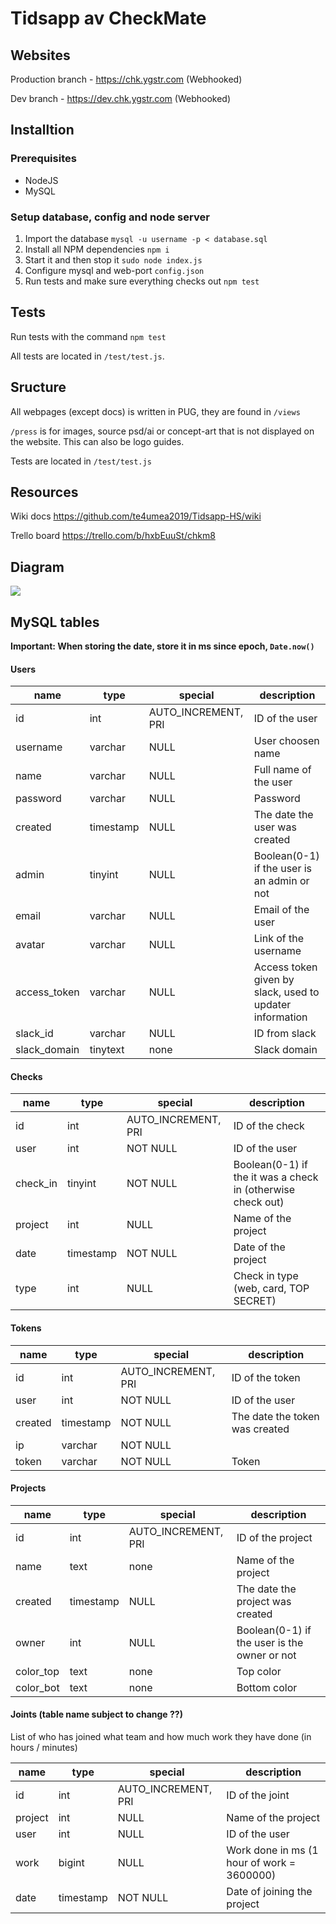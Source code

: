 # Tidsapp av CheckMate

## Websites

Production branch - https://chk.ygstr.com (Webhooked)

Dev branch - https://dev.chk.ygstr.com (Webhooked)

## Installtion

### Prerequisites

* NodeJS
* MySQL

### Setup database, config and node server

1. Import the database `mysql -u username -p < database.sql`
2. Install all NPM dependencies `npm i`
3. Start it and then stop it `sudo node index.js`
4. Configure mysql and web-port `config.json`
5. Run tests and make sure everything checks out ```npm test```

## Tests

Run tests with the command ```npm test```

All tests are located in ```/test/test.js```.

## Sructure

All webpages (except docs) is written in PUG, they are found in ```/views```

```/press``` is for images, source psd/ai or concept-art that is not displayed on the website. This can also be logo guides. 

Tests are located in ```/test/test.js```


## Resources

Wiki docs https://github.com/te4umea2019/Tidsapp-HS/wiki

Trello board https://trello.com/b/hxbEuuSt/chkm8

## Diagram
![](press/diagram.png)


## MySQL tables

**Important: When storing the date, store it in ms since epoch, ```Date.now()```**

#### Users
name | type | special | description
--- | --- | --- | ---
id | int | AUTO_INCREMENT, PRI | ID of the user
username | varchar | NULL | User choosen name
name | varchar | NULL | Full name of the user
password | varchar | NULL | Password
created | timestamp | NULL | The date the user was created
admin | tinyint | NULL | Boolean(0-1) if the user is an admin or not
email | varchar | NULL | Email of the user
avatar | varchar | NULL | Link of the username
access_token | varchar | NULL | Access token given by slack, used to updater information
slack_id | varchar | NULL | ID from slack
slack_domain | tinytext | none | Slack domain

#### Checks
name | type | special | description
--- | --- | --- | ---
id | int | AUTO_INCREMENT, PRI | ID of the check
user | int | NOT NULL | ID of the user
check_in | tinyint | NOT NULL | Boolean(0-1) if the it was a check in (otherwise check out)
project | int | NULL | Name of the project
date | timestamp | NOT NULL | Date of the project
type | int | NULL | Check in type (web, card, TOP SECRET)

#### Tokens

name | type | special | description
--- | --- | --- | ---
id | int | AUTO_INCREMENT, PRI | ID of the token
user | int | NOT NULL | ID of the user
created | timestamp | NOT NULL | The date the token was created
ip | varchar | NOT NULL 
token | varchar | NOT NULL | Token

#### Projects

name | type | special | description
--- | --- | --- | ---
id | int | AUTO_INCREMENT, PRI | ID of the project
name | text | none | Name of the project
created | timestamp | NULL | The date the project was created
owner | int | NULL | Boolean(0-1) if the user is the owner or not
color_top | text | none | Top color
color_bot | text | none | Bottom color

#### Joints (table name subject to change ??)
List of who has joined what team and how much work they have done (in hours / minutes)

name | type | special | description
--- | --- | --- | ---
id | int | AUTO_INCREMENT, PRI | ID of the joint
project | int | NULL | Name of the project
user | int | NULL | ID of the user
work | bigint | NULL | Work done in ms (1 hour of work = 3600000)
date | timestamp | NOT NULL | Date of joining the project
